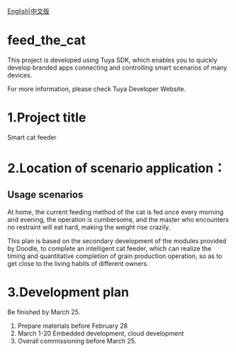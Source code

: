 [English](README.md)|[中文版](README_cn.md)

# feed_the_cat

This project is developed using Tuya SDK, which enables you to quickly develop branded apps connecting and controlling smart scenarios of many devices.         

For more information, please check Tuya Developer Website.

# 1.Project title
Smart cat feeder

# 2.Location of scenario application：
## Usage scenarios
At home, the current feeding method of the cat is fed once every morning and evening, the operation is cumbersome, and the master who encounters no restraint will eat hard, making the weight rise crazily.

This plan is based on the secondary development of the modules provided by Doodle, to complete an intelligent cat feeder, which can realize the timing and quantitative completion of grain production operation, so as to get close to the living habits of different owners.

# 3.Development plan
Be finished by March 25.
1) Prepare materials before February 28
2) March 1-20 Embedded development, cloud development
3) Overall commissioning before March 25.

